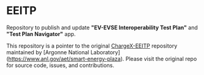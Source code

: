 # EEITP
Repository to publish and update **"EV-EVSE Interoperability Test Plan"** and **"Test Plan Navigator"** app.

This repository is a pointer to the original [ChargeX-EEITP](https://github.com/argonne-vci/ChargeX-EEITP) repository maintained by [Argonne National Laboratory] (https://www.anl.gov/aet/smart-energy-plaza). Please visit the original repo for source code, issues, and contributions.
